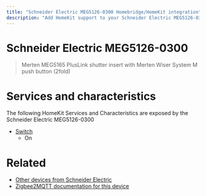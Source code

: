 ```yaml
---
title: "Schneider Electric MEG5126-0300 Homebridge/HomeKit integration"
description: "Add HomeKit support to your Schneider Electric MEG5126-0300, using Homebridge, Zigbee2MQTT and homebridge-z2m."
---
```

<!---
This file has been GENERATED using src/docgen/docgen.ts
DO NOT EDIT THIS FILE MANUALLY!
-->
# Schneider Electric MEG5126-0300
> Merten MEG5165 PlusLink shutter insert with Merten Wiser System M push button (2fold)


# Services and characteristics
The following HomeKit Services and Characteristics are exposed by
the Schneider Electric MEG5126-0300

* [Switch](../../switch.md)
  * On


# Related
* [Other devices from Schneider Electric](../index.md#schneider_electric)
* [Zigbee2MQTT documentation for this device](https://www.zigbee2mqtt.io/devices/MEG5126-0300.html)